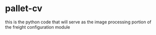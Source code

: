 # pallet-cv
this is the python code that will serve as the image processing portion of the freight configuration module
